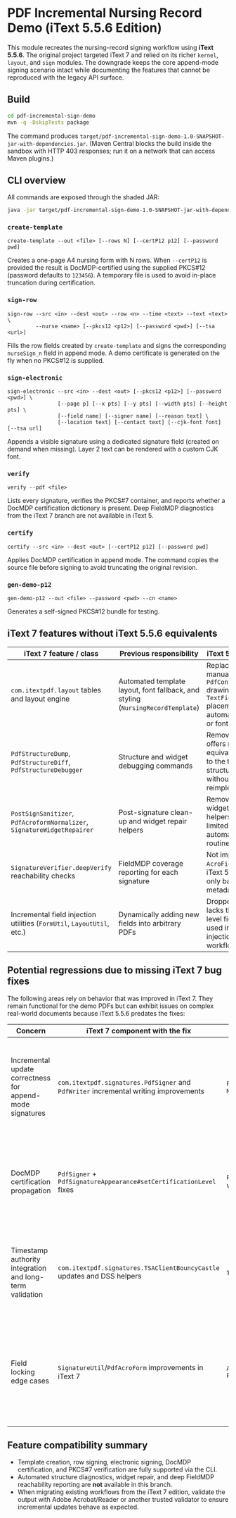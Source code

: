 # PDF Incremental Nursing Record Demo (iText 5.5.6 Edition)

This module recreates the nursing-record signing workflow using **iText 5.5.6**.
The original project targeted iText 7 and relied on its richer `kernel`,
`layout`, and `sign` modules. The downgrade keeps the core append-mode signing
scenario intact while documenting the features that cannot be reproduced with
the legacy API surface.

## Build

```bash
cd pdf-incremental-sign-demo
mvn -q -DskipTests package
```

The command produces
`target/pdf-incremental-sign-demo-1.0-SNAPSHOT-jar-with-dependencies.jar`.
(Maven Central blocks the build inside the sandbox with HTTP 403 responses; run
it on a network that can access Maven plugins.)

## CLI overview

All commands are exposed through the shaded JAR:

```bash
java -jar target/pdf-incremental-sign-demo-1.0-SNAPSHOT-jar-with-dependencies.jar --help
```

### `create-template`

```
create-template --out <file> [--rows N] [--certP12 p12] [--password pwd]
```

Creates a one-page A4 nursing form with N rows. When `--certP12` is provided the
result is DocMDP-certified using the supplied PKCS#12 (password defaults to
`123456`). A temporary file is used to avoid in-place truncation during
certification.

### `sign-row`

```
sign-row --src <in> --dest <out> --row <n> --time <text> --text <text> \
         --nurse <name> [--pkcs12 <p12>] [--password <pwd>] [--tsa <url>]
```

Fills the row fields created by `create-template` and signs the corresponding
`nurseSign_n` field in append mode. A demo certificate is generated on the fly
when no PKCS#12 is supplied.

### `sign-electronic`

```
sign-electronic --src <in> --dest <out> [--pkcs12 <p12>] [--password <pwd>] \
                [--page p] [--x pts] [--y pts] [--width pts] [--height pts] \
                [--field name] [--signer name] [--reason text] \
                [--location text] [--contact text] [--cjk-font font] [--tsa url]
```

Appends a visible signature using a dedicated signature field (created on demand
when missing). Layer 2 text can be rendered with a custom CJK font.

### `verify`

```
verify --pdf <file>
```

Lists every signature, verifies the PKCS#7 container, and reports whether a
DocMDP certification dictionary is present. Deep FieldMDP diagnostics from the
iText 7 branch are not available in iText 5.

### `certify`

```
certify --src <in> --dest <out> [--certP12 p12] [--password pwd]
```

Applies DocMDP certification in append mode. The command copies the source file
before signing to avoid truncating the original revision.

### `gen-demo-p12`

```
gen-demo-p12 --out <file> --password <pwd> --cn <name>
```

Generates a self-signed PKCS#12 bundle for testing.

## iText 7 features without iText 5.5.6 equivalents

| iText 7 feature / class | Previous responsibility | iText 5.5.6 status |
| --- | --- | --- |
| `com.itextpdf.layout` tables and layout engine | Automated template layout, font fallback, and styling (`NursingRecordTemplate`) | Replaced with manual `PdfContentByte` drawing and `TextField` placement. No automatic layout or font fallback. |
| `PdfStructureDump`, `PdfStructureDiff`, `PdfStructureDebugger` | Structure and widget debugging commands | Removed. iText 5 offers no equivalent access to the tagged PDF structure tree without extensive reimplementation. |
| `PostSignSanitizer`, `PdfAcroformNormalizer`, `SignatureWidgetRepairer` | Post-signature clean-up and widget repair helpers | Removed. iText 5 widget/annotation helpers are too limited for the automated repair routines. |
| `SignatureVerifier.deepVerify` reachability checks | FieldMDP coverage reporting for each signature | Not implemented. `AcroFields` in iText 5 exposes only basic locking metadata. |
| Incremental field injection utilities (`FormUtil`, `LayoutUtil`, etc.) | Dynamically adding new fields into arbitrary PDFs | Dropped. iText 5 lacks the high-level field builders used in the injection workflow. |

## Potential regressions due to missing iText 7 bug fixes

The following areas rely on behavior that was improved in iText 7. They remain
functional for the demo PDFs but can exhibit issues on complex real-world
documents because iText 5.5.6 predates the fixes:

| Concern | iText 7 component with the fix | iText 5.5.6 surface used now | Risk |
| --- | --- | --- | --- |
| Incremental update correctness for append-mode signatures | `com.itextpdf.signatures.PdfSigner` and `PdfWriter` incremental writing improvements | `PdfStamper.createSignature(...)` + `MakeSignature.signDetached(...)` | Complex cross-reference structures or large file updates may lead to invalid byte ranges or corrupted incremental saves. |
| DocMDP certification propagation | `PdfSigner` + `PdfSignatureAppearance#setCertificationLevel` fixes | `PdfSignatureAppearance#setCertificationLevel` when certifying via `PdfStamper` | Some viewers may misinterpret permission dictionaries, especially with nested certifications or multiple `Perms` entries. |
| Timestamp authority integration and long-term validation | `com.itextpdf.signatures.TSAClientBouncyCastle` updates and DSS helpers | `TSAClientBouncyCastle` from iText 5.5.6 | Limited ETSI/LTV coverage; timestamp responses with modern algorithms might require manual handling. |
| Field locking edge cases | `SignatureUtil`/`PdfAcroForm` improvements in iText 7 | `AcroFields#setFieldProperty(..., PdfFormField.FF_READ_ONLY, ...)` | Some field states (e.g., additional widget appearances) might remain editable because iText 5 lacks consolidated locking helpers. |

## Feature compatibility summary

* Template creation, row signing, electronic signing, DocMDP certification, and
  PKCS#7 verification are fully supported via the CLI.
* Automated structure diagnostics, widget repair, and deep FieldMDP reachability
  reporting are **not** available in this branch.
* When migrating existing workflows from the iText 7 edition, validate the
  output with Adobe Acrobat/Reader or another trusted validator to ensure
  incremental updates behave as expected.
